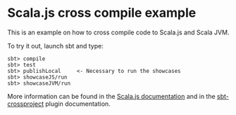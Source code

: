# Scala.js cross compile example

This is an example on how to cross compile code to Scala.js and Scala JVM.

To try it out, launch sbt and type:

    sbt> compile
    sbt> test
    sbt> publishLocal     <- Necessary to run the showcases
    sbt> showcaseJS/run
    sbt> showcaseJVM/run

More information can be found in the
[Scala.js documentation](https://www.scala-js.org/doc/project/cross-build.html) and in the [sbt-crossproject](https://github.com/portable-scala/sbt-crossproject) plugin documentation.
